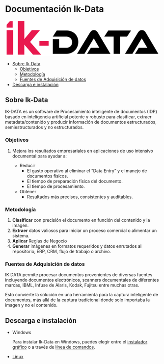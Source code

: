 # Documentación Ik-Data <!-- omit in toc -->

![Ik-Data Logo](https://github.com/ikno-sdm/ikdata-documentacion-spa/blob/soporte_updates/media/Ik-Data.png?raw=true)

- [Sobre Ik-Data](#sobre-ik-data)
  - [Objetivos](#objetivos)
  - [Metodología](#metodología)
  - [Fuentes de Adquisición de datos](#fuentes-de-adquisición-de-datos)
- [Descarga e instalación](#descarga-e-instalación)

## Sobre Ik-Data

IK-DATA es un software de Procesamiento inteligente de documentos (IDP) basado en inteligencia artificial potente y robusto para clasificar, extraer metadata/contenido y producir información de documentos estructurados, semiestructurados y no estructurados.

### Objetivos

1. Mejora los resultados empresariales en aplicaciones de uso intensivo documental para ayudar a:

    - Reducir
      - El gasto operativo al eliminar el “Data Entry” y el manejo de documentos físicos.  
      - El tiempo de preparación física del documento.
      - El tiempo de procesamiento.
    - Obtener
      - Resultados más precisos, consistentes y auditables.

### Metodología

1. **Clasificar** con precisión el documento en función del contenido y la imagen.
1. **Extraer** datos valiosos para iniciar un proceso comercial o alimentar un sistema.
1. **Aplicar** Reglas de Negocio
1. **Generar** imágenes en formatos requeridos y datos enrutados al repositorio, ERP, CRM, flujo de trabajo o archivo.

### Fuentes de Adquisición de datos

IK DATA permite procesar documentos provenientes de diversas fuentes incluyendo documentos electrónicos, scanners documentales de diferentes marcas, IBML, Infuse de Alaris, Kodak, Fujitsu entre muchas otras.

Esto convierte la solución en una herramienta para la captura inteligente de documentos, más allá de la captura tradicional donde solo importaba la imagen y no el contenido.

## Descarga e instalación

- Windows

    Para instalar Ik-Data en Windows, puedes elegir entre el [instalador gráfico](https://github.com/Ortega-Dan/IkData-Installers/releases/download/v1.0/SetUp.EXE) o a través de [línea de comandos](https://github.com/Ortega-Dan/IkData-Installers/releases/download/v1.0/Ik-Data_SetUp.zip).

- [Linux]((https://github.com/Ortega-Dan/IkData-Installers/releases/download/v1.0/Ik-Data_SetUp.tar.gz))
